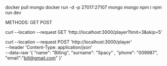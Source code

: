 docker pull mongo
docker run -d -p 27017:27107 mongo mongo
npm i 
npm run dev

METHODS: GET POST

curl --location --request GET 'http://localhost:3000/player?limit=3&skip=5'

curl --location --request POST 'http://localhost:3000/player' \
--header 'Content-Type: application/json' \
--data-raw '{
    "name": "Billing",
    "surname": "Spacy" ,
    "phone": "009987",
    "email":"bill@gmail.com"
}'